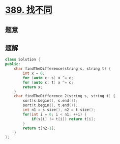 #  [389. 找不同](https://leetcode-cn.com/problems/find-the-difference/)

## 题意



## 题解



```c++
class Solution {
public:
    char findTheDifference(string s, string t) {
        int x = 0;
        for (auto c: s) x ^= c;
        for (auto c: t) x ^= c;
        return x;
    }
    char findTheDifference_2(string s, string t) {
        sort(s.begin(), s.end());
        sort(t.begin(), t.end());
        int n1 = s.size(), n2 = t.size();
        for(int i = 0; i < n1; ++i) {
            if(s[i] != t[i]) return t[i];
        }
        return t[n2-1];
    }
};
```



```python3

```

